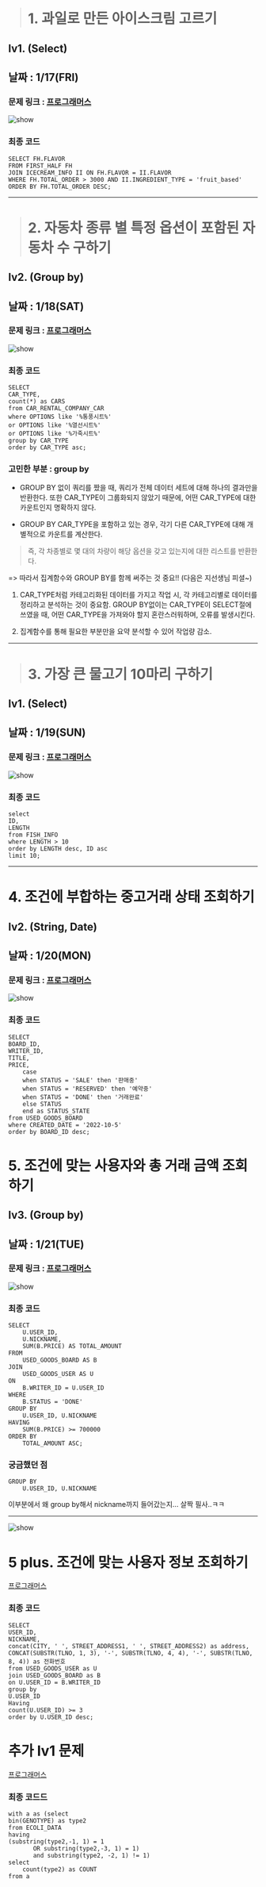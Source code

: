 > # 1. 과일로 만든 아이스크림 고르기
## lv1. (Select)
## 날짜 : 1/17(FRI)
### 문제 링크 : [프로그래머스](https://school.programmers.co.kr/learn/courses/30/lessons/133025)

![show](../images/w2_1.png)

### 최종 코드
```
SELECT FH.FLAVOR
FROM FIRST_HALF FH
JOIN ICECREAM_INFO II ON FH.FLAVOR = II.FLAVOR
WHERE FH.TOTAL_ORDER > 3000 AND II.INGREDIENT_TYPE = 'fruit_based'
ORDER BY FH.TOTAL_ORDER DESC;
```
---

> # 2. 자동차 종류 별 특정 옵션이 포함된 자동차 수 구하기 
## lv2. (Group by)
## 날짜 : 1/18(SAT)
### 문제 링크 : [프로그래머스](https://school.programmers.co.kr/learn/courses/30/lessons/151137)

![show](../images/w2_2.png)

### 최종 코드
```
SELECT
CAR_TYPE,
count(*) as CARS
from CAR_RENTAL_COMPANY_CAR
where OPTIONS like '%통풍시트%'
or OPTIONS like '%열선시트%'
or OPTIONS like '%가죽시트%'
group by CAR_TYPE
order by CAR_TYPE asc;
```

### 고민한 부분 : group by

- GROUP BY 없이 쿼리를 짰을 때,
쿼리가 전체 데이터 세트에 대해 하나의 결과만을 반환한다.
또한 CAR_TYPE이 그룹화되지 않았기 때문에, 어떤 CAR_TYPE에 대한 카운트인지 명확하지 않다.

- GROUP BY CAR_TYPE을 포함하고 있는 경우, 각기 다른 CAR_TYPE에 대해 개별적으로 카운트를 계산한다.

> 즉, 각 차종별로 몇 대의 차량이 해당 옵션을 갖고 있는지에 대한 리스트를 반환한다.


=> 따라서 집계함수와 GROUP BY를 함께 써주는 것 중요!! (다음은 지선생님 피셜~)

1) CAR_TYPE처럼 카테고리화된 데이터를 가지고 작업 시, 각 카테고리별로 데이터를 정리하고 분석하는 것이 중요함.
GROUP BY없이는 CAR_TYPE이 SELECT절에 쓰였을 때, 어떤 CAR_TYPE을 가져와야 할지 혼란스러워하며, 오류를 발생시킨다.

2) 집계함수를 통해 필요한 부분만을 요약 분석할 수 있어 작업량 감소.

---

> # 3. 가장 큰 물고기 10마리 구하기
## lv1. (Select)
## 날짜 : 1/19(SUN)
### 문제 링크 : [프로그래머스](https://school.programmers.co.kr/learn/courses/30/lessons/298517)

![show](../images/w2_3.png)

### 최종 코드
```
select
ID,
LENGTH
from FISH_INFO
where LENGTH > 10
order by LENGTH desc, ID asc
limit 10;
```

---

# 4. 조건에 부합하는 중고거래 상태 조회하기
## lv2. (String, Date)
## 날짜 : 1/20(MON)
### 문제 링크 : [프로그래머스](https://school.programmers.co.kr/learn/courses/30/lessons/164672)

![show](../images/w2_4.png)

### 최종 코드
```
SELECT
BOARD_ID, 
WRITER_ID, 
TITLE,
PRICE,
    case 
    when STATUS = 'SALE' then '판매중'
    when STATUS = 'RESERVED' then '예약중'
    when STATUS = 'DONE' then '거래완료'
    else STATUS
    end as STATUS_STATE
from USED_GOODS_BOARD
where CREATED_DATE = '2022-10-5'
order by BOARD_ID desc;
```

# 5. 조건에 맞는 사용자와 총 거래 금액 조회하기
## lv3. (Group by)
## 날짜 : 1/21(TUE)
### 문제 링크 : [프로그래머스](https://school.programmers.co.kr/learn/courses/30/lessons/164668)

![show](../images/w2_5.png)

### 최종 코드
```
SELECT 
    U.USER_ID, 
    U.NICKNAME, 
    SUM(B.PRICE) AS TOTAL_AMOUNT
FROM 
    USED_GOODS_BOARD AS B
JOIN 
    USED_GOODS_USER AS U
ON 
    B.WRITER_ID = U.USER_ID
WHERE 
    B.STATUS = 'DONE'
GROUP BY 
    U.USER_ID, U.NICKNAME
HAVING 
    SUM(B.PRICE) >= 700000
ORDER BY 
    TOTAL_AMOUNT ASC;
```

### 궁금했던 점

```
GROUP BY 
    U.USER_ID, U.NICKNAME
```
이부분에서 왜 group by해서 nickname까지 들어갔는지...
살짝 필사..ㅋㅋ

---

![show](../images/w2.png)


# 5 plus. 조건에 맞는 사용자 정보 조회하기

[프로그래머스](https://school.programmers.co.kr/learn/courses/30/lessons/164670)

### 최종 코드
```
SELECT
USER_ID,
NICKNAME,
concat(CITY, ' ', STREET_ADDRESS1, ' ', STREET_ADDRESS2) as address,
CONCAT(SUBSTR(TLNO, 1, 3), '-', SUBSTR(TLNO, 4, 4), '-', SUBSTR(TLNO, 8, 4)) as 전화번호
from USED_GOODS_USER as U
join USED_GOODS_BOARD as B
on U.USER_ID = B.WRITER_ID
group by
U.USER_ID
Having 
count(U.USER_ID) >= 3
order by U.USER_ID desc;
```


# 추가 lv1 문제

[프로그래머스](https://school.programmers.co.kr/learn/courses/30/lessons/301646)

### 최종 코드드
```
with a as (select
bin(GENOTYPE) as type2
from ECOLI_DATA
having
(substring(type2,-1, 1) = 1 
       OR substring(type2,-3, 1) = 1)
       and substring(type2, -2, 1) != 1)
select
    count(type2) as COUNT
from a
```